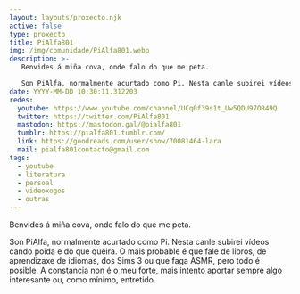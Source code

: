 ```yaml
---
layout: layouts/proxecto.njk
active: false
type: proxecto
title: PiAlfa801
img: /img/comunidade/PiAlfa801.webp
description: >-
   Benvides á miña cova, onde falo do que me peta.

   Son PiAlfa, normalmente acurtado como Pi. Nesta canle subirei vídeos cando poida e do que queira. O máis probable é que fale de libros, de aprendizaxe de idiomas, dos Sims 3 ou que faga ASMR, pero todo é posible.
date: YYYY-MM-DD 10:30:11.312203
redes:
  youtube: https://www.youtube.com/channel/UCq0f39s1t_Uw5QDU97OR49Q
  twitter: https://twitter.com/PiAlfa801
  mastodon: https://mastodon.gal/@pialfa801
  tumblr: https://pialfa801.tumblr.com/
  link: https://goodreads.com/user/show/70081464-lara
  mail: pialfa801contacto@gmail.com
tags:
  - youtube
  - literatura
  - persoal
  - videoxogos
  - outras
---
```


Benvides á miña cova, onde falo do que me peta.

Son PiAlfa, normalmente acurtado como Pi. Nesta canle subirei vídeos cando poida e do que queira. O máis probable é que fale de libros, de aprendizaxe de idiomas, dos Sims 3 ou que faga ASMR, pero todo é posible. A constancia non é o meu forte, mais intento aportar sempre algo interesante ou, como mínimo, entretido.
